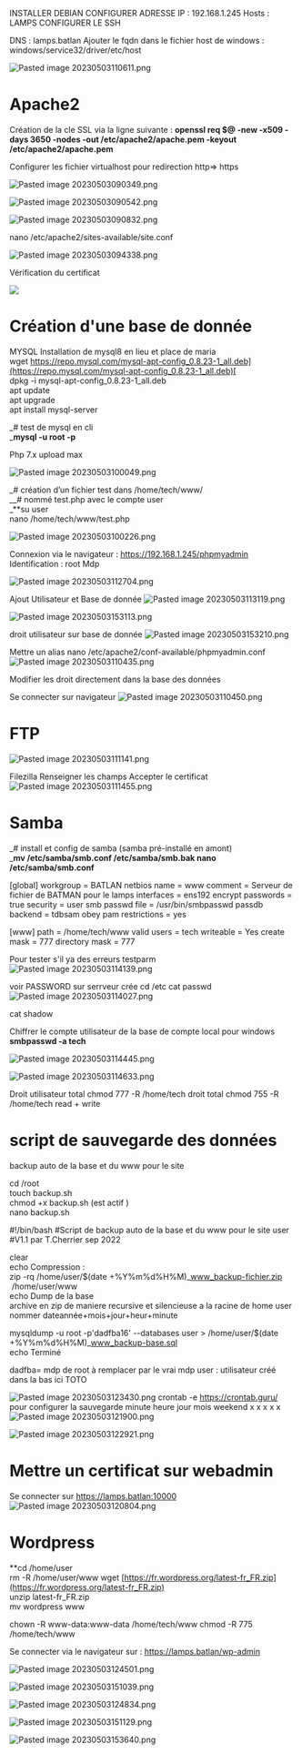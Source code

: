 
INSTALLER  DEBIAN 
CONFIGURER ADRESSE IP : 192.168.1.245
Hosts : LAMPS
CONFIGURER LE SSH

DNS : lamps.batlan
Ajouter le fqdn dans le fichier host de windows : windows/service32/driver/etc/host

![Pasted image 20230503110611.png](https://github.com/Robeench/COURS-LINUX/blob/main/IMAGE/Pasted%20image%2020230503110611.png?raw=true)
				   

# Apache2

Création de la cle SSL via la ligne suivante :
**openssl req $@ -new -x509 -days 3650 -nodes -out /etc/apache2/apache.pem -keyout /etc/apache2/apache.pem**

Configurer les fichier virtualhost pour redirection http=> https


![Pasted image 20230503090349.png](https://github.com/Robeench/COURS-LINUX/blob/main/IMAGE/Pasted%20image%2020230503090349.png?raw=true)

![Pasted image 20230503090542.png](https://github.com/Robeench/COURS-LINUX/blob/main/IMAGE/Pasted%20image%2020230503090542.png?raw=true)

![Pasted image 20230503090832.png](https://github.com/Robeench/COURS-LINUX/blob/main/IMAGE/Pasted%20image%2020230503090832.png?raw=true)

nano /etc/apache2/sites-available/site.conf

![Pasted image 20230503094338.png](https://github.com/Robeench/COURS-LINUX/blob/main/IMAGE/Pasted%20image%2020230503094338.png?raw=true)

Vérification du certificat

![](https://github.com/Robeench/COURS-LINUX/blob/main/IMAGE/Pasted%20image%2020230503163334.png?raw=true)

# Création d'une base de donnée
MYSQL
Installation de mysql8 en lieu et place de maria  
wget [https://repo.mysql.com/mysql-apt-config_0.8.23-1_all.deb](https://repo.mysql.com/mysql-apt-config_0.8.23-1_all.deb)[  
](https://repo.mysql.com//mysql-apt-config_0.8.22-1_all.deb)
dpkg -i mysql-apt-config_0.8.23-1_all.deb   
apt update  
apt upgrade  
apt install mysql-server

  

_# test de mysql en cli  
_**mysql -u root -p**


Php 7.x
upload max

![Pasted image 20230503100049.png](https://github.com/Robeench/COURS-LINUX/blob/main/IMAGE/Pasted%20image%2020230503100049.png?raw=true)
				   

_# création d’un fichier test dans /home/tech/www/  
__# nommé test.php avec le compte user  
_**su user  
nano /home/tech/www/test.php

![Pasted image 20230503100226.png](https://github.com/Robeench/COURS-LINUX/blob/main/IMAGE/Pasted%20image%2020230503100226.png?raw=true)

Connexion via le navigateur :
https://192.168.1.245/phpmyadmin
Identification : root 
Mdp

![Pasted image 20230503112704.png](https://github.com/Robeench/COURS-LINUX/blob/main/IMAGE/Pasted%20image%2020230503112704.png?raw=true)

Ajout Utilisateur et Base de donnée 
![Pasted image 20230503113119.png](https://github.com/Robeench/COURS-LINUX/blob/main/IMAGE/Pasted%20image%2020230503113119.png?raw=true)

![Pasted image 20230503153113.png](https://github.com/Robeench/COURS-LINUX/blob/main/IMAGE/Pasted%20image%2020230503153113.png?raw=true)

droit utilisateur sur base de donnée
![Pasted image 20230503153210.png](https://github.com/Robeench/COURS-LINUX/blob/main/IMAGE/Pasted%20image%2020230503153210.png?raw=true)

Mettre un alias
nano /etc/apache2/conf-available/phpmyadmin.conf
![Pasted image 20230503110435.png](https://github.com/Robeench/COURS-LINUX/blob/main/IMAGE/Pasted%20image%2020230503110435.png?raw=true)

Modifier les droit directement dans la base des données


Se connecter sur navigateur 
![Pasted image 20230503110450.png](https://github.com/Robeench/COURS-LINUX/blob/main/IMAGE/Pasted%20image%2020230503110450.png?raw=true)

# FTP

![Pasted image 20230503111141.png](https://github.com/Robeench/COURS-LINUX/blob/main/IMAGE/Pasted%20image%2020230503111141.png?raw=true)

Filezilla 
Renseigner les champs
Accepter le certificat
![Pasted image 20230503111455.png](https://github.com/Robeench/COURS-LINUX/blob/main/IMAGE/Pasted%20image%2020230503111455.png?raw=true)

# Samba
_# install et config de samba (samba pré-installé en amont)  
_**mv /etc/samba/smb.conf /etc/samba/smb.bak
nano /etc/samba/smb.conf**

[global]
workgroup = BATLAN
netbios name = www
comment = Serveur de fichier de BATMAN pour le lamps
interfaces = ens192
encrypt passwords = true
security = user
smb passwd file = /usr/bin/smbpasswd
passdb backend = tdbsam
obey pam restrictions = yes

[www]
path = /home/tech/www
valid users = tech
writeable = Yes
create mask = 777
directory mask = 777




Pour tester s'il ya des erreurs
testparm
![Pasted image 20230503114139.png](https://github.com/Robeench/COURS-LINUX/blob/main/IMAGE/Pasted%20image%2020230503114139.png?raw=true)









voir PASSWORD sur serrveur crée
cd /etc
cat passwd
![Pasted image 20230503114027.png](https://github.com/Robeench/COURS-LINUX/blob/main/IMAGE/Pasted%20image%2020230503114027.png?raw=true)

cat shadow

Chiffrer le compte utilisateur de la base de compte local pour windows
**smbpasswd -a tech**

![Pasted image 20230503114445.png](https://github.com/Robeench/COURS-LINUX/blob/main/IMAGE/Pasted%20image%2020230503114445.png?raw=true)

![Pasted image 20230503114633.png](https://github.com/Robeench/COURS-LINUX/blob/main/IMAGE/Pasted%20image%2020230503114633.png?raw=true)

Droit utilisateur total
chmod 777 -R /home/tech  droit total
chmod 755 -R /home/tech  read + write


# script de sauvegarde des données
backup auto de la base et du www pour le site

cd /root					  
touch backup.sh  
chmod +x backup.sh 		(est actif )			  
nano backup.sh

#!/bin/bash
#Script de backup auto de la base et du www pour le site user
#V1.1 par T.Cherrier sep 2022

clear  
echo Compression :  
 zip -rq /home/user/$(date +%Y%m%d%H%M)_www_backup-fichier.zip  /home/user/www  
echo Dump de la base  
archive en zip  de maniere recursive et silencieuse a la racine de home user nommer dateannée+mois+jour+heur+minute 

mysqldump -u root -p'dadfba16' --databases user > /home/user/$(date +%Y%m%d%H%M)_www_backup-base.sql  
echo Terminé

dadfba= mdp de root à remplacer par le vrai mdp
user : utilisateur créé dans la bas ici TOTO



![Pasted image 20230503123430.png](https://github.com/Robeench/COURS-LINUX/blob/main/IMAGE/Pasted%20image%2020230503123430.png?raw=true)
crontab -e
https://crontab.guru/ pour configurer la sauvegarde
minute heure jour mois weekend
		x    x             x       x         x
![Pasted image 20230503121900.png](https://github.com/Robeench/COURS-LINUX/blob/main/IMAGE/Pasted%20image%2020230503121900.png?raw=true)

![Pasted image 20230503122921.png](https://github.com/Robeench/COURS-LINUX/blob/main/IMAGE/Pasted%20image%2020230503122921.png?raw=true)



# Mettre un certificat sur webadmin
Se connecter sur https://lamps.batlan:10000
![Pasted image 20230503120804.png](https://github.com/Robeench/COURS-LINUX/blob/main/IMAGE/Pasted%20image%2020230503120804.png?raw=true)


# Wordpress

**cd /home/user  
rm -R /home/user/www
wget [https://fr.wordpress.org/latest-fr_FR.zip](https://fr.wordpress.org/latest-fr_FR.zip)  
unzip latest-fr_FR.zip  
mv wordpress www

chown -R www-data:www-data /home/tech/www
chmod -R 775 /home/tech/www


Se connecter via le navigateur sur : https://lamps.batlan/wp-admin

![Pasted image 20230503124501.png](https://github.com/Robeench/COURS-LINUX/blob/main/IMAGE/Pasted%20image%2020230503124501.png?raw=true)


![Pasted image 20230503151039.png](https://github.com/Robeench/COURS-LINUX/blob/main/IMAGE/Pasted%20image%2020230503151039.png?raw=true)

![Pasted image 20230503124834.png](https://github.com/Robeench/COURS-LINUX/blob/main/IMAGE/Pasted%20image%2020230503124834.png?raw=true)

![Pasted image 20230503151129.png](https://github.com/Robeench/COURS-LINUX/blob/main/IMAGE/Pasted%20image%2020230503151129.png?raw=true)


![Pasted image 20230503153640.png](https://github.com/Robeench/COURS-LINUX/blob/main/IMAGE/Pasted%20image%2020230503153640.png?raw=true)

